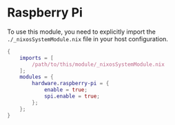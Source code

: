 # Raspberry Pi

To use this module, you need to explicitly import the `./_nixosSystemModule.nix` file in your host configuration.

```nix
{
    imports = [
        /path/to/this/module/_nixosSystemModule.nix
    ];
    modules = {
        hardware.raspberry-pi = {
            enable = true;
            spi.enable = true;
        };
    };
}
```
